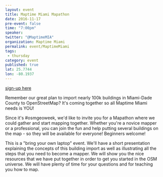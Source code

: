 ```yaml
---
layout: event
title: Maptime Miami Mapathon
date: 2016-11-17
pre-event: false
time: "7:00pm"
speaker: 
twitter: "@MaptimeMIA"
organization: Maptime Miami
permalink: event/MaptimeMiami
tags: 
 - thursday
category: event
published: true
lat: 25.7744
lon: -80.1937
---
```

[sign-up here](https://www.meetup.com/Maptime-Miami/events/235514584/)

Remember our great plan to import nearly 100k buildings in Miami-Dade County to OpenStreetMap? 
It's coming together so all Maptime Miami needs is YOU!

Since it's #osmgeoweek, we'd like to invite you for a Mapathon where we could gather and start mapping together. 
Whether you're a novice mapper or a professional, you can join the fun and help putting several buildings on the map - 
so they will be available for everyone! Beginners welcome!

This is a "bring your own laptop" event. We'll have a short presentation explaining the concepts of this building 
import as well as illustrating all the steps that you need to become a mapper. We will show you the nice resources 
that we have put together in order to get you started in the OSM universe. We will have plenty of time for your 
questions and for teaching you how to map.
 

